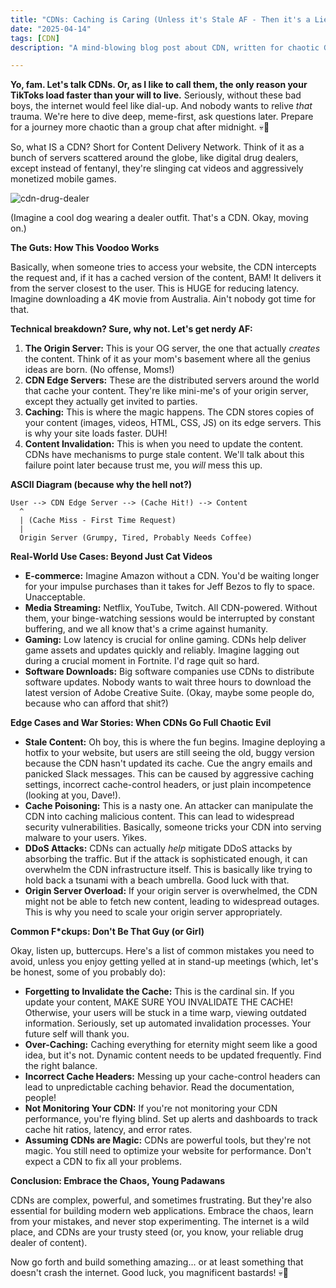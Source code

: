 ```yaml
---
title: "CDNs: Caching is Caring (Unless it's Stale AF - Then it's a Lie)"
date: "2025-04-14"
tags: [CDN]
description: "A mind-blowing blog post about CDN, written for chaotic Gen Z engineers. Prepare for existential dread mixed with surprisingly useful tech tips."

---
```


**Yo, fam. Let's talk CDNs. Or, as I like to call them, the only reason your TikToks load faster than your will to live.** Seriously, without these bad boys, the internet would feel like dial-up. And nobody wants to relive *that* trauma. We're here to dive deep, meme-first, ask questions later. Prepare for a journey more chaotic than a group chat after midnight. 💀🙏

So, what IS a CDN? Short for Content Delivery Network. Think of it as a bunch of servers scattered around the globe, like digital drug dealers, except instead of fentanyl, they're slinging cat videos and aggressively monetized mobile games.

![cdn-drug-dealer](https://i.kym-cdn.com/entries/icons/original/000/030/717/Screen_Shot_2019-07-31_at_1.14.54_PM.png)

(Imagine a cool dog wearing a dealer outfit. That's a CDN. Okay, moving on.)

**The Guts: How This Voodoo Works**

Basically, when someone tries to access your website, the CDN intercepts the request and, if it has a cached version of the content, BAM! It delivers it from the server closest to the user. This is HUGE for reducing latency. Imagine downloading a 4K movie from Australia. Ain't nobody got time for that.

**Technical breakdown? Sure, why not. Let's get nerdy AF:**

1.  **The Origin Server:** This is your OG server, the one that actually *creates* the content. Think of it as your mom's basement where all the genius ideas are born. (No offense, Moms!)
2.  **CDN Edge Servers:** These are the distributed servers around the world that cache your content. They're like mini-me's of your origin server, except they actually get invited to parties.
3.  **Caching:** This is where the magic happens. The CDN stores copies of your content (images, videos, HTML, CSS, JS) on its edge servers. This is why your site loads faster. DUH!
4.  **Content Invalidation:** This is when you need to update the content. CDNs have mechanisms to purge stale content. We'll talk about this failure point later because trust me, you *will* mess this up.

**ASCII Diagram (because why the hell not?)**

```
User --> CDN Edge Server --> (Cache Hit!) --> Content
  ^
  | (Cache Miss - First Time Request)
  |
  Origin Server (Grumpy, Tired, Probably Needs Coffee)
```

**Real-World Use Cases: Beyond Just Cat Videos**

*   **E-commerce:** Imagine Amazon without a CDN. You'd be waiting longer for your impulse purchases than it takes for Jeff Bezos to fly to space. Unacceptable.
*   **Media Streaming:** Netflix, YouTube, Twitch. All CDN-powered. Without them, your binge-watching sessions would be interrupted by constant buffering, and we all know that's a crime against humanity.
*   **Gaming:** Low latency is crucial for online gaming. CDNs help deliver game assets and updates quickly and reliably. Imagine lagging out during a crucial moment in Fortnite. I'd rage quit so hard.
*   **Software Downloads:** Big software companies use CDNs to distribute software updates. Nobody wants to wait three hours to download the latest version of Adobe Creative Suite. (Okay, maybe some people do, because who can afford that shit?)

**Edge Cases and War Stories: When CDNs Go Full Chaotic Evil**

*   **Stale Content:** Oh boy, this is where the fun begins. Imagine deploying a hotfix to your website, but users are still seeing the old, buggy version because the CDN hasn't updated its cache. Cue the angry emails and panicked Slack messages. This can be caused by aggressive caching settings, incorrect cache-control headers, or just plain incompetence (looking at you, Dave!).
*   **Cache Poisoning:** This is a nasty one. An attacker can manipulate the CDN into caching malicious content. This can lead to widespread security vulnerabilities. Basically, someone tricks your CDN into serving malware to your users. Yikes.
*   **DDoS Attacks:** CDNs can actually *help* mitigate DDoS attacks by absorbing the traffic. But if the attack is sophisticated enough, it can overwhelm the CDN infrastructure itself. This is basically like trying to hold back a tsunami with a beach umbrella. Good luck with that.
*   **Origin Server Overload:** If your origin server is overwhelmed, the CDN might not be able to fetch new content, leading to widespread outages. This is why you need to scale your origin server appropriately.

**Common F\*ckups: Don't Be That Guy (or Girl)**

Okay, listen up, buttercups. Here's a list of common mistakes you need to avoid, unless you enjoy getting yelled at in stand-up meetings (which, let's be honest, some of you probably do):

*   **Forgetting to Invalidate the Cache:** This is the cardinal sin. If you update your content, MAKE SURE YOU INVALIDATE THE CACHE! Otherwise, your users will be stuck in a time warp, viewing outdated information. Seriously, set up automated invalidation processes. Your future self will thank you.
*   **Over-Caching:** Caching everything for eternity might seem like a good idea, but it's not. Dynamic content needs to be updated frequently. Find the right balance.
*   **Incorrect Cache Headers:** Messing up your cache-control headers can lead to unpredictable caching behavior. Read the documentation, people!
*   **Not Monitoring Your CDN:** If you're not monitoring your CDN performance, you're flying blind. Set up alerts and dashboards to track cache hit ratios, latency, and error rates.
*   **Assuming CDNs are Magic:** CDNs are powerful tools, but they're not magic. You still need to optimize your website for performance. Don't expect a CDN to fix all your problems.

**Conclusion: Embrace the Chaos, Young Padawans**

CDNs are complex, powerful, and sometimes frustrating. But they're also essential for building modern web applications. Embrace the chaos, learn from your mistakes, and never stop experimenting. The internet is a wild place, and CDNs are your trusty steed (or, you know, your reliable drug dealer of content).

Now go forth and build something amazing... or at least something that doesn't crash the internet. Good luck, you magnificent bastards! 💀🙏
